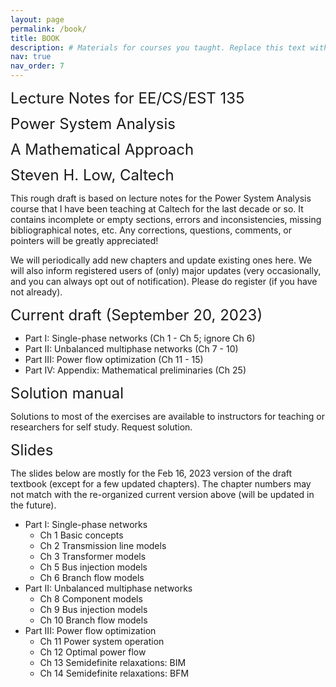 ```yaml
---
layout: page
permalink: /book/
title: BOOK 
description: # Materials for courses you taught. Replace this text with your description.
nav: true
nav_order: 7
---
```


<div id="jump1" style="margin-bottom: 12px;"><font size='5.5' id = "OPF">Lecture Notes for EE/CS/EST 135</font></div>
<div id="jump1" style="margin-bottom: 12px;"><font size='5.5' id = "OPF">Power System Analysis</font></div>
<div id="jump1" style="margin-bottom: 12px;"><font size='5.5' id = "OPF">A Mathematical Approach</font></div>
<div id="jump1" style="margin-bottom: 12px;"><font size='5.5' id = "OPF">Steven H. Low, Caltech</font></div>


This rough draft is based on lecture notes for the Power System Analysis course that I have been teaching at Caltech for the last decade or so. It contains incomplete or empty sections, errors and inconsistencies, missing bibliographical notes, etc. Any corrections, questions, comments, or pointers will be greatly appreciated!

We will periodically add new chapters and update existing ones here. We will also inform registered users of (only) major updates (very occasionally, and you can always opt out of notification). Please do register (if you have not already).

<div id="jump1" style="margin-bottom: 12px;"><font size='5.5' id = "OPF">Current draft (September 20, 2023)</font></div>

- Part I: Single-phase networks (Ch 1 - Ch 5; ignore Ch 6)
- Part II: Unbalanced multiphase networks (Ch 7 - 10)
- Part III: Power flow optimization (Ch 11 - 15)
- Part IV: Appendix: Mathematical preliminaries (Ch 25)

<div id="jump1" style="margin-bottom: 12px;"><font size='5.5' id = "OPF">Solution manual</font></div>

Solutions to most of the exercises are available to instructors for teaching or researchers for self study.  Request solution.

<div id="jump1" style="margin-bottom: 12px;"><font size='5.5' id = "OPF">Slides</font></div>

The slides below are mostly for the Feb 16, 2023 version of the draft textbook (except for a few updated chapters).  The chapter numbers may not match with the re-organized current version above (will be updated in the future).

- Part I: Single-phase networks
    - Ch 1 Basic concepts
    - Ch 2 Transmission line models
    - Ch 3 Transformer models
    - Ch 5 Bus injection models
    - Ch 6 Branch flow models
- Part II: Unbalanced multiphase networks
    - Ch 8 Component models
    - Ch 9 Bus injection models
    - Ch 10 Branch flow models
- Part III: Power flow optimization
    - Ch 11 Power system operation
    - Ch 12 Optimal power flow
    - Ch 13 Semidefinite relaxations: BIM
    - Ch 14 Semidefinite relaxations: BFM
